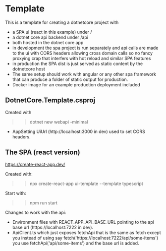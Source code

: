 # Template

This is a template for creating a dotnetcore project with
- a SPA ui (react in this example) under /
- a dotnet core api backend under /api
- both hosted in the dotnet core app
- in development the spa project is run separately and api calls are made to the ui with CORS headers allowing
  cross domain calls so no fancy proxying crap that interfers with hot reload and similar SPA features
- in production the SPA dist is just served as static content by the dotnetcore host
- The same setup should work with angular or any other spa framework that can produce a folder of static output
  for production.
- Docker image for an example production deployment included

## DotnetCore.Template.csproj

Created with
>> dotnet new webapi -minimal

- AppSetting UiUrl (http://localhost:3000 in dev) used to set CORS headers.

## The SPA (react version)

https://create-react-app.dev/

Created with:

>> npx create-react-app ui-template --template typescript

Start with:

>> npm run start

Changes to work with the api:

- Environment files with REACT_APP_API_BASE_URL pointing to the api base url (https://localhost:7222 in dev).
- ApiClient.ts which just exposes fetchApi that is the same as fetch except you instead of using say fetch('https://localhost:7222/api/some-items') you use fetchApi('api/some-items') and the base url is added.

